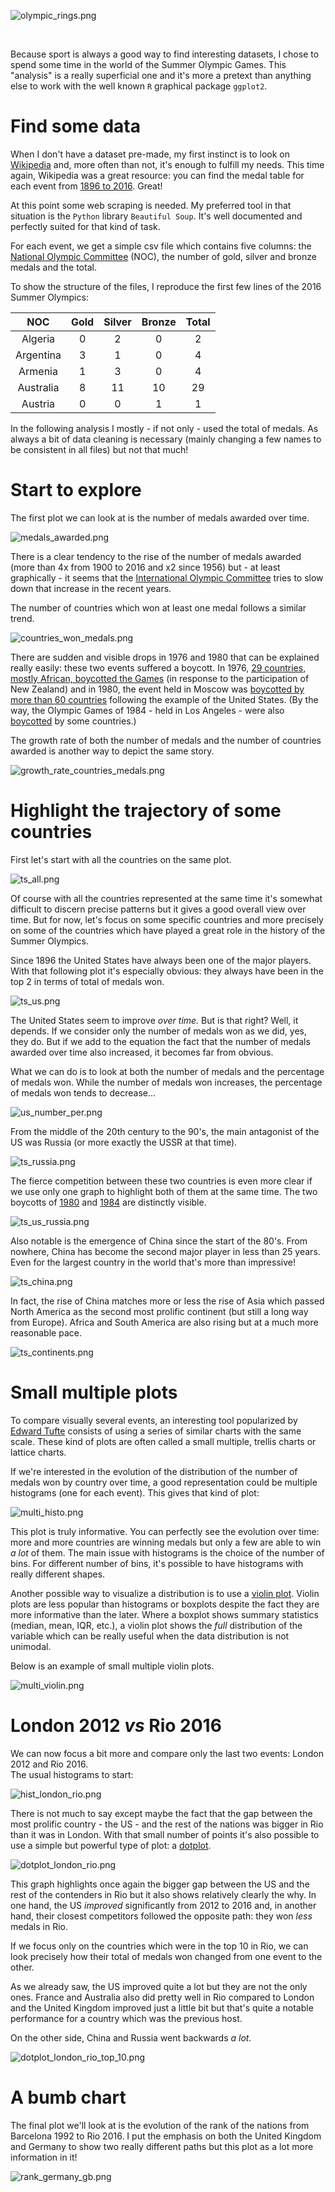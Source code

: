 ![olympic_rings.png](olympic_rings.png?raw=true)

<br>

Because sport is always a good way to find interesting datasets, I chose to spend some time in the world of the Summer Olympic Games. This "analysis" is a really superficial one and it's more a pretext than anything else to work with the well known `R` graphical package `ggplot2`.

# Find some data

When I don't have a dataset pre-made, my first instinct is to look on [Wikipedia](https://en.wikipedia.org) and, more often than not, it's enough to fulfill my needs. This time again, Wikipedia was a great resource: you can find the medal table for each event from [1896 to 2016](https://en.wikipedia.org/wiki/Category:Summer_Olympics_medal_tables). Great!

At this point some web scraping is needed. My preferred tool in that situation is the `Python` library `Beautiful Soup`. It's well documented and perfectly suited for that kind of task.

For each event, we get a simple csv file which contains five columns: the [National Olympic Committee](https://en.wikipedia.org/wiki/National_Olympic_Committee) (NOC), the number of gold, silver and bronze medals and the total.

To show the structure of the files, I reproduce the first few lines of the 2016 Summer Olympics:

| NOC | Gold | Silver | Bronze | Total |
| :---: | :---: | :---: | :---: | :---: |
| Algeria | 0 | 2 | 0 | 2 |
| Argentina | 3 | 1 | 0 | 4 |
| Armenia | 1 | 3 | 0 | 4 |
| Australia | 8 | 11 | 10 | 29 |
| Austria | 0 | 0 | 1 | 1 |

In the following analysis I mostly - if not only - used the total of medals.
As always a bit of data cleaning is necessary (mainly changing a few names to be consistent in all files) but not that much!

# Start to explore

The first plot we can look at is the number of medals awarded over time.

![medals_awarded.png](/plots/medals_awarded.png?raw=true)

There is a clear tendency to the rise of the number of medals awarded (more than 4x from 1900 to 2016 and x2 since 1956) but - at least graphically - it seems that the [International Olympic Committee](https://en.wikipedia.org/wiki/International_Olympic_Committee) tries to slow down that increase in the recent years.

The number of countries which won at least one medal follows a similar trend.

![countries_won_medals.png](/plots/countries_won_medals.png?raw=true)

There are sudden and visible drops in 1976 and 1980 that can be explained really easily: these two events suffered a boycott.
In 1976, [29 countries, mostly African, boycotted the Games](https://en.wikipedia.org/wiki/1976_Summer_Olympics#Non-participating_National_Olympic_Committees) (in response to the participation of New Zealand) and in 1980,
the event held in Moscow was [boycotted by more than 60 countries](https://en.wikipedia.org/wiki/1980_Summer_Olympics_boycott) following the example of the United States.
(By the way, the Olympic Games of 1984 - held in Los Angeles - were also [boycotted](https://en.wikipedia.org/wiki/1984_Summer_Olympics_boycott) by some countries.)

The growth rate of both the number of medals and the number of countries awarded is another way to depict the same story.

![growth_rate_countries_medals.png](/plots/growth_rate_countries_medals.png?raw=true)

# Highlight the trajectory of some countries

First let's start with all the countries on the same plot.

![ts_all.png](/plots/ts_all.png?raw=true)

Of course with all the countries represented at the same time it's somewhat difficult to discern precise patterns but it gives a good overall view over time.
But for now, let's focus on some specific countries and more precisely on some of the countries which have played a great role in the history of the Summer Olympics.

Since 1896 the United States have always been one of the major players. With that following plot it's especially obvious: they always have been in the top 2 in terms of total of medals won.

![ts_us.png](/plots/ts_us.png?raw=true)

The United States seem to improve *over time.* But is that right? Well, it depends. If we consider only the number of medals won as we did, yes, they do. But if we add to the equation the fact that the number of medals awarded over time also increased, it becomes far from obvious.

What we can do is to look at both the number of medals and the percentage of medals won. While the number of medals won increases, the percentage of medals won tends to decrease...

![us_number_per.png](/plots/us_number_per.png?raw=true)

From the middle of the 20th century to the 90's, the main antagonist of the US was Russia (or more exactly the USSR at that time).

![ts_russia.png](/plots/ts_russia.png?raw=true)

The fierce competition between these two countries is even more clear if we use only one graph to highlight both of them at the same time. The two boycotts of [1980](https://en.wikipedia.org/wiki/1980_Summer_Olympics_boycott) and [1984](https://en.wikipedia.org/wiki/1984_Summer_Olympics_boycott) are distinctly visible.

![ts_us_russia.png](/plots/ts_us_russia.png?raw=true)

Also notable is the emergence of China since the start of the 80's. From nowhere, China has become the second major player in less than 25 years. Even for the largest country in the world that's more than impressive!

![ts_china.png](/plots/ts_china.png?raw=true)

In fact, the rise of China matches more or less the rise of Asia which passed North America as the second most prolific continent (but still a long way from Europe). Africa and South America are also rising but at a much more reasonable pace.

![ts_continents.png](/plots/ts_continents.png?raw=true)

# Small multiple plots

To compare visually several events, an interesting tool popularized by [Edward Tufte](https://en.wikipedia.org/wiki/Edward_Tufte) consists of using a series of similar charts with the same scale. These kind of plots are often called a small multiple, trellis charts or lattice charts.

If we're interested in the evolution of the distribution of the number of medals won by country over time, a good representation could be multiple histograms (one for each event). This gives that kind of plot:

![multi_histo.png](/plots/multi_histo.png?raw=true)

This plot is truly informative. You can perfectly see the evolution over time: more and more countries are winning medals but only a few are able to win *a lot* of them. The main issue with histograms is the choice of the number of bins. For different number of bins, it's possible to have histograms with really different shapes.

Another possible way to visualize a distribution is to use a [violin plot](https://en.wikipedia.org/wiki/Violin_plot). Violin plots are less popular than histograms or boxplots despite the fact they are more informative than the later. Where a boxplot shows summary statistics (median, mean, IQR, etc.), a violin plot shows the *full* distribution of the variable which can be really useful when the data distribution is not unimodal.

Below is an example of small multiple violin plots.

![multi_violin.png](/plots/multi_violin.png?raw=true)

# London 2012 *vs* Rio 2016

We can now focus a bit more and compare only the last two events: London 2012 and Rio 2016.  
The usual histograms to start:

![hist_london_rio.png](/plots/hist_london_rio.png?raw=true)

There is not much to say except maybe the fact that the gap between the most prolific country - the US - and the rest of the nations was bigger in Rio than it was in London. With that small number of points it's also possible to use a simple but powerful type of plot: a [dotplot](https://en.wikipedia.org/wiki/Dot_plot_(statistics)).

![dotplot_london_rio.png](/plots/dotplot_london_rio.png?raw=true)

This graph highlights once again the bigger gap between the US and the rest of the contenders in Rio but it also shows relatively clearly the why. In one hand, the US *improved* significantly from 2012 to 2016 and, in another hand, their closest competitors followed the opposite path: they won *less* medals in Rio.

If we focus only on the countries which were in the top 10 in Rio, we can look precisely how their total of medals won changed from one event to the other.

As we already saw, the US improved quite a lot but they are not the only ones. France and Australia also did pretty well in Rio compared to London and the United Kingdom improved just a little bit but that's quite a notable performance for a country which was the previous host.

On the other side, China and Russia went backwards *a lot.*

![dotplot_london_rio_top_10.png](/plots/dotplot_london_rio_top_10.png?raw=true)

# A bumb chart

The final plot we'll look at is the evolution of the rank of the nations from Barcelona 1992 to Rio 2016. I put the emphasis on both the United Kingdom and Germany to show two really different paths but this plot as a lot more information in it!

![rank_germany_gb.png](/plots/rank_germany_gb.png?raw=true)
